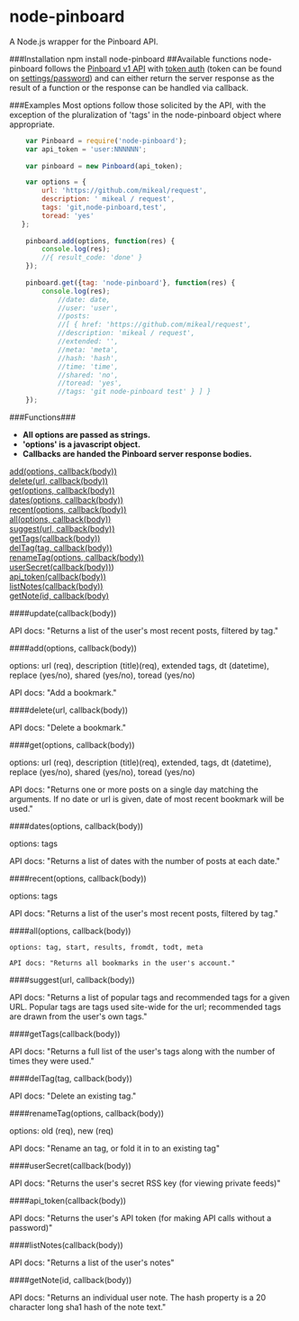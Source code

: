 node-pinboard
=============

A Node.js wrapper for the Pinboard API.

###Installation
	npm install node-pinboard
##Available functions
  node-pinboard follows the [Pinboard v1 API](https://pinboard.in/api/) with [token auth](https://pinboard.in/api/#authentication) (token can be found on [settings/password](https://pinboard.in/settings/password)) and can either return the server response as the result of a function or the response can be handled via callback.
  
###Examples
  Most options follow those solicited by the API, with the exception of the pluralization of 'tags' in the node-pinboard object where appropriate.

```javascript
	var Pinboard = require('node-pinboard');
	var api_token = 'user:NNNNNN';
	
	var pinboard = new Pinboard(api_token);

	var options = {
		url: 'https://github.com/mikeal/request',
		description: ' mikeal / request',
		tags: 'git,node-pinboard,test',
		toread: 'yes'
   };    
	
	pinboard.add(options, function(res) {
    	console.log(res);
    	//{ result_code: 'done' }
	});
	
	pinboard.get({tag: 'node-pinboard'}, function(res) {
		console.log(res); 
			//date: date,
  			//user: 'user',
  			//posts: 
   			//[ { href: 'https://github.com/mikeal/request',
      		//description: 'mikeal / request',
      		//extended: '',
      		//meta: 'meta',
      		//hash: 'hash',
      		//time: 'time',
      		//shared: 'no',
      		//toread: 'yes',
      		//tags: 'git node-pinboard test' } ] }
	});
```

###Functions###

- **All options are passed as strings.** 
- **'options' is a javascript object.**
- **Callbacks are handed the Pinboard server response bodies.**

[add(options, callback(body))](#addoptions-callbackbody)  
[delete(url, callback(body))](#deleteurl-callbackbody)  
[get(options, callback(body))](#getoptions-callbackbody)  
[dates(options, callback(body))](#datesoptions-callbackbody)  
[recent(options, callback(body))](#recentoptions-callbackbody)  
[all(options, callback(body))](#alloptions-callbackbody)  
[suggest(url, callback(body))](#suggesturl-callbackbody)  
[getTags(callback(body))](#getTagscallbackbody)  
[delTag(tag, callback(body))](#delTagtag-callbackbody)  
[renameTag(options, callback(body))](#renameTagoptions-callbackbody)  
[userSecret(callback(body))](#userSecretcallbackbody))  
[api_token(callback(body))](#api_tokencallbackbody)  
[listNotes(callback(body))](#listNotescallbackbody)  
[getNote(id, callback(body)](#getNoteid-callbackbody)  
	
####update(callback(body))

API docs: "Returns a list of the user's most recent posts, filtered by tag."

####add(options, callback(body))

options: url (req), description (title)(req), extended tags, dt (datetime), replace (yes/no), shared (yes/no), toread (yes/no)

API docs: "Add a bookmark."

####delete(url, callback(body))

API docs: "Delete a bookmark."

####get(options, callback(body))

options: url (req), description (title)(req), extended, tags, dt (datetime), replace (yes/no), shared (yes/no), toread (yes/no)

API docs: "Returns one or more posts on a single day matching the arguments. If no date or url is given, date of most recent bookmark will be used."

####dates(options, callback(body))

options: tags

API docs: "Returns a list of dates with the number of posts at each date."

####recent(options, callback(body))

options: tags

API docs: "Returns a list of the user's most recent posts, filtered by tag."

####all(options, callback(body))

	options: tag, start, results, fromdt, todt, meta

	API docs: "Returns all bookmarks in the user's account."

####suggest(url, callback(body))

API docs: "Returns a list of popular tags and recommended tags for a given URL. Popular tags are tags used site-wide for the url; recommended tags are drawn from the user's own tags."

####getTags(callback(body))

API docs: "Returns a full list of the user's tags along with the number of times they were used."

####delTag(tag, callback(body))

API docs: "Delete an existing tag."

####renameTag(options, callback(body))

options: old (req), new (req)

API docs: "Rename an tag, or fold it in to an existing tag"

####userSecret(callback(body))

API docs: "Returns the user's secret RSS key (for viewing private feeds)"

####api_token(callback(body))

API docs: "Returns the user's API token (for making API calls without a password)"

####listNotes(callback(body))

API docs: "Returns a list of the user's notes"

####getNote(id, callback(body))

API docs: "Returns an individual user note. The hash property is a 20 character long sha1 hash of the note text."
